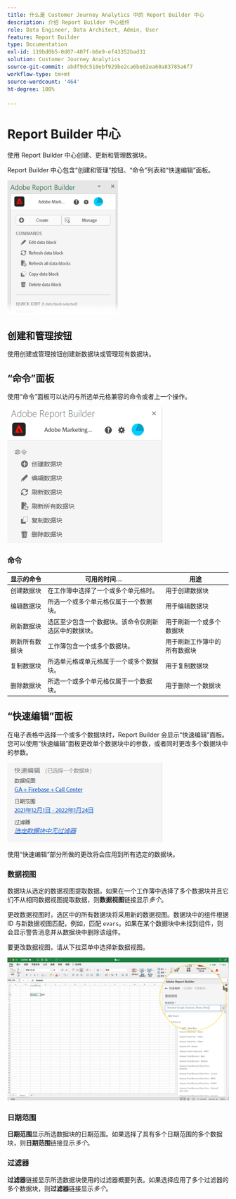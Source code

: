 ```yaml
---
title: 什么是 Customer Journey Analytics 中的 Report Builder 中心
description: 介绍 Report Builder 中心组件
role: Data Engineer, Data Architect, Admin, User
feature: Report Builder
type: Documentation
exl-id: 119bd0b5-0d07-407f-b6e9-ef43352bad31
solution: Customer Journey Analytics
source-git-commit: abdf9dc510ebf929be2ca6be02ea60a83785a6f7
workflow-type: tm+mt
source-wordcount: '464'
ht-degree: 100%

---
```


# Report Builder 中心

使用 Report Builder 中心创建、更新和管理数据块。

Report Builder 中心包含“创建和管理”按钮、“命令”列表和“快速编辑”面板。

<img src="./assets/hub51.png" width="50%"/>


## 创建和管理按钮

使用创建或管理按钮创建新数据块或管理现有数据块。

## “命令”面板

使用“命令”面板可以访问与所选单元格兼容的命令或者上一个操作。

![](./assets/hub1.png)

### 命令

| 显示的命令 | 可用的时间… | 用途 |
|------|------------------|--------|
| 创建数据块 | 在工作簿中选择了一个或多个单元格时。 | 用于创建数据块 |
| 编辑数据块 | 所选一个或多个单元格仅属于一个数据块。 | 用于编辑数据块 |
| 刷新数据块 | 选区至少包含一个数据块。该命令仅刷新选区中的数据块。 | 用于刷新一个或多个数据块 |
| 刷新所有数据块 | 工作簿包含一个或多个数据块。 | 用于刷新工作簿中的所有数据块 |
| 复制数据块 | 所选单元格或单元格属于一个或多个数据块。 | 用于复制数据块 |
| 删除数据块 | 所选一个或多个单元格仅属于一个数据块。 | 用于删除一个数据块 |

## “快速编辑”面板

在电子表格中选择一个或多个数据块时，Report Builder 会显示“快速编辑”面板。您可以使用“快速编辑”面板更改单个数据块中的参数，或者同时更改多个数据块中的参数。

![](./assets/hub2.png)

使用“快速编辑”部分所做的更改将会应用到所有选定的数据块。

### 数据视图

数据块从选定的数据视图提取数据。如果在一个工作簿中选择了多个数据块并且它们不从相同数据视图提取数据，则&#x200B;**数据视图**&#x200B;链接显示&#x200B;*多个*。

更改数据视图时，选区中的所有数据块将采用新的数据视图。数据块中的组件根据 ID 与新数据视图匹配，例如，匹配 ```evars```。如果在某个数据块中未找到组件，则会显示警告消息并从数据块中删除该组件。

要更改数据视图，请从下拉菜单中选择新数据视图。

![](./assets/image16.png)

### 日期范围

**日期范围**&#x200B;显示所选数据块的日期范围。如果选择了具有多个日期范围的多个数据块，则&#x200B;**日期范围**&#x200B;链接显示&#x200B;*多个*。

### 过滤器

**过滤器**&#x200B;链接显示所选数据块使用的过滤器概要列表。如果选择应用了多个过滤器的多个数据块，则&#x200B;**过滤器**&#x200B;链接显示&#x200B;*多个*。
